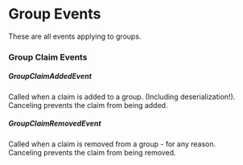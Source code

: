 # Group Events

These are all events applying to groups.

### Group Claim Events

##### GroupClaimAddedEvent
Called when a claim is added to a group. (Including deserialization!).<br>
Canceling prevents the claim from being added.

##### GroupClaimRemovedEvent
Called when a claim is removed from a group - for any reason.<br>
Canceling prevents the claim from being removed.